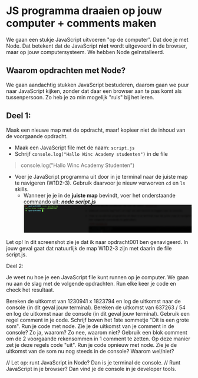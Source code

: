 # JS programma draaien op jouw computer + comments maken

We gaan een stukje JavaScript uitvoeren "op de computer". Dat doe je met Node. Dat betekent dat de JavaScript **niet** wordt uitgevoerd in de browser, maar op jouw computersysteem. We hebben Node geïnstalleerd.

## Waarom opdrachten met Node?

We gaan aandachtig stukken JavaScript bestuderen, daarom gaan we puur naar JavaScript kijken, zonder dat daar een browser aan te pas komt als tussenpersoon. Zo heb je zo min mogelijk "ruis" bij het leren.

## Deel 1:

Maak een nieuwe map met de opdracht, maar! kopieer niet de inhoud van de voorgaande opdracht.

- Maak een JavaScript file met de naam: `script.js`
- Schrijf `console.log("Hallo Winc Academy studenten")` in de file

> console.log("Hallo Winc Academy Studenten")

- Voer je JavaScript programma uit door in je terminal naar de juiste map te navigeren (W1D2-3). Gebruik daarvoor je nieuw verworven `cd` en `ls` skills.
  - Wanneer je je in de **juiste map** bevindt, voer het onderstaande commando uit: **_node script.js_** ![Command scherm](cmd.png)

Let op! In dit screenshot zie je dat ik naar opdracht001 ben genavigeerd. In jouw geval gaat dat natuurlijk de map W1D2-3 zijn met daarin de file script.js.

Deel 2:

Je weet nu hoe je een JavaScript file kunt runnen op je computer. We gaan nu aan de slag met de volgende opdrachten. Run elke keer je code en check het resultaat.

Bereken de uitkomst van 1230941 x 1823794 en log de uitkomst naar de console (in dit geval jouw terminal).
Bereken de uitkomst van 637263 / 54 en log de uitkomst naar de console (in dit geval jouw terminal).
Gebruik een regel comment in je code. Schrijf boven het 1ste sommetje "Dit is een grote som".
Run je code met node. Zie je de uitkomst van je comment in de console? Zo ja, waarom? Zo nee, waarom niet?
Gebruik een blok comment om de 2 voorgaande rekensommen in 1 comment te zetten. Op deze manier zet je deze regels code "uit".
Run je code opnieuw met node. Zie je de uitkomst van de som nu nog steeds in de console? Waarom wel/niet?

// Let op: runt JavaScript in Node? Dan is je terminal de console.
// Runt JavaScript in je browser? Dan vind je de console in je developer tools.
